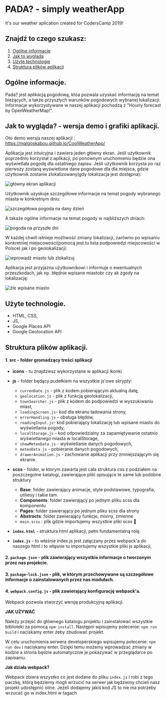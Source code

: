 # PADA? - simply weatherApp
It's our weather aplication created for CodersCamp 2019!

## Znajdź to czego szukasz:

1. [Ogólne informacje](#Ogólne-informacje)
2. [Jak to wygląda](#Jak-to-wygląda)
3. [Użyte technologie](#Użyte-technologie)
4. [Struktura plików aplikacji](#Struktura-plików-aplikacji)

## Ogólne informacje.
Pada? jest aplikacją pogodową, któa pozwala uzyskać informację na temat bieżących, a także przyszłych warunków pogodowych wybranej lokalizacji. Informacje wykorzystywane w naszej aplikacji pochodzą z "Hourly forecast by OpenWeatherMap!".

## Jak to wygląda? - wersja demo i grafiki aplikacji.
Oto demo wersja naszej aplikacji : https://malgoskabou.github.io/CoolWeatherApp/

Aplikacja jest intuicyjna i zawiera jeden główny ekran. Jeśli użytkownik poprzednio korzystał z aplikacji, po ponownym uruchomieniu będzie ona wyświetlała pogodę dla ostatniego zapisu. Jeśli użytkownik korzysta po raz pierwszy zostaną wyświetlone dane pogodowe dla dla miejsca, gdzie użytkownik zostanie zlokalizowany(gdy lokalizacja jest dostępna):

![główny ekran aplikacji](./screens/main.png)

Użytkownik uzyskuje szczegółowe informacje na temat pogody wybranego miasta w konkretnym dniu:

![szczegółowa pogoda na dany dzień](./screens/details.png)

A takaże ogólne informacje na temat pogody w najbliższych dniach:

![pogoda na przyszłe dni](./screens/next.png)

W każdej chwili istnieje możliwość zmiany lokalizacji, zarówno po wpisaniu konkretniej miejscowości(pomocą jest tu lista  podpowiedzi miejscowości w Polsce) jak i po geolokalizacji:

![wprowadź miasto lub zlokalizuj](./screens/find.png)

Aplikacja jest przyjazna użytkownikowi i informuje o ewentualnych przeszkodach, jak np. błędnie wpisane miastobr czy ak zgody na lokalizację:

![źle wpisane miasto](./screens/error.png)

## Użyte technologie.
- HTML, CSS,
- JS,
- Google Places API
- Google Geolocation API

## Struktura plików aplikacji.

#### 1. src - folder gromadzący treści splikacji

 - **icons** - tu znajdziesz wykorzystane w aplikacji ikonki

- **js** - folder będący pudełkiem na wszystkie js'owe skrypty:
    - `currenDate.js` - plik z kodem pobierającym aktualną datę,
    - `geolocation.js` - plik z funkcją geolokalizacji,
    - `townSearcher.js` - plik z kodem do podpowiedzi w wyszukiwaniu miast,
    - `loadingScreen.js`- kod dla ekranu ładowania strony,
    - `errorHandling.js` - obsługa błędów,
    - `readingInput.js`- kod pobierający lokalizację lub wpisane miasto do wyświetlania pogody,
    - `localStorage.js` - kod odpowiedzialny za zapamiętywanie ostatnio wyświetlanego miasta w localStorage,
    - `showMeteoData.js` - wyświetlanie danych pogodowych,
    - `meteoData.js` - pobieranie danych pogodowych,
    - `drawerAnimation.js` - zachowanie aplikacji przy zmniejszającym się ekranie.

- **scss** - folder, w ktorym zawarta jest cała struktura css z podziałem na poszczegolne katalogi, zawierające                   pliki opisujące te same lub podobne struktury

    - **Base**:   folder zawierający animacje, style podstawowe, typografia, utiliesy i takie tam.
    - **Components**: folder zawierający po jednym pliku scss dla komponentu
    - **Pages**: folder zawierający po jednym pliku scss dla strony
    - **Abstracts**: folder zawierający funkcje, mixiny, zmienne
    - `main.scss` : plik gdzie importujemy wszystkie pliki scss 💅

- **`index.html`** - struktura html aplikacji, pełni fundamentalną rolę.
- **`index.js`** - to właśnie index.js jest załączany przez webpack'a do naszego html i to włąsnie tu importujemy                       wszystkie pliki js aplikacji,

#### 2. `package.json` - plik zawierający wszystkie informacje o tworzonym przez nas projekcie.
#### 3. `package-lock.json` - plik, w którym przechowywane są szczegółowe informacje o zainstalowanych przez nas modułach.
#### 4. `webpack.config.js`  - plik zawierający konfigurację webpack'a.

Webpack pozwola stworzyć wersję produkcyjną aplikacji.

**JAK UŻYWAĆ**

Należy przejść do głównego katalogu projektu i zainstalować wszystkie biblioteki za pomocą `npm install`.
Następni wpisujemy polecenie: `npm run build` i naciskamy enter żeby zbudować projekt.

W celu uruchomienia serwera developerskiego wpisujemy polecenie: `npm run dev` i naciskamy enter. Dzięki temu możemy wprowadzać zmiany w kodzie a strona będzie automatycznie je pokazywać w przeglądarce po zapisaniu.
  
**Jak działa webpack?**

Webpack zbiera wszystko co jest dodane do pliku `index.js` i robi z tego paczkę, którą będziemy mogli wrzucić na serwer jak będziemy chcieli nasz projekt udostępnić oline.
Jeżeli dodajemy jakiś kod JS to nie ma potrzeby wrzucać go w index.html w tagach <script> bo webpack zrobi to za nas - na tym polega właśnie automatyzacja jaką nam oferuje. 
Najważniejsze żeby nasz kod zaimportować w pliku `index.js`

#### 5. `README.md` -here we are! readme to dokument, który pozowli Ci poruszać sie po aplikacji.




